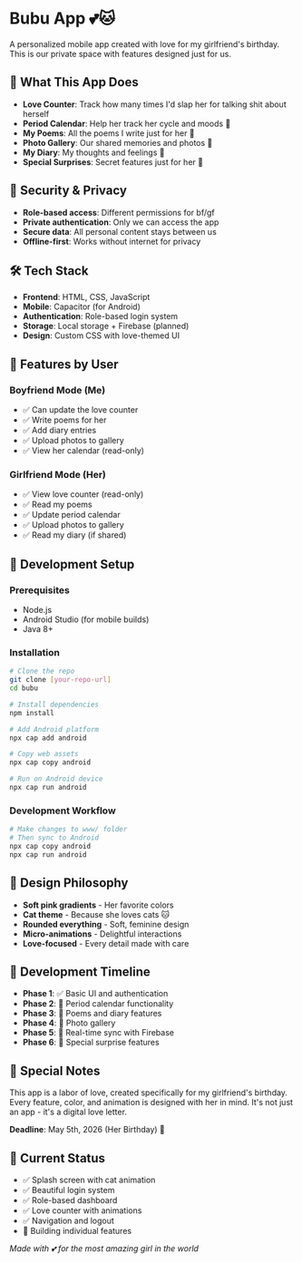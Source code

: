 # Bubu App 💕🐱

A personalized mobile app created with love for my girlfriend's birthday. This is our private space with features designed just for us.

## 🎯 What This App Does

- **Love Counter**: Track how many times I'd slap her for talking shit about herself
- **Period Calendar**: Help her track her cycle and moods 🌸
- **My Poems**: All the poems I write just for her 📜
- **Photo Gallery**: Our shared memories and photos 📸
- **My Diary**: My thoughts and feelings 📝
- **Special Surprises**: Secret features just for her 🎁

## 🔐 Security & Privacy

- **Role-based access**: Different permissions for bf/gf
- **Private authentication**: Only we can access the app
- **Secure data**: All personal content stays between us
- **Offline-first**: Works without internet for privacy

## 🛠️ Tech Stack

- **Frontend**: HTML, CSS, JavaScript
- **Mobile**: Capacitor (for Android)
- **Authentication**: Role-based login system
- **Storage**: Local storage + Firebase (planned)
- **Design**: Custom CSS with love-themed UI

## 📱 Features by User

### Boyfriend Mode (Me)

- ✅ Can update the love counter
- ✅ Write poems for her
- ✅ Add diary entries
- ✅ Upload photos to gallery
- ✅ View her calendar (read-only)

### Girlfriend Mode (Her)

- ✅ View love counter (read-only)
- ✅ Read my poems
- ✅ Update period calendar
- ✅ Upload photos to gallery
- ✅ Read my diary (if shared)

## 🚀 Development Setup

### Prerequisites

- Node.js
- Android Studio (for mobile builds)
- Java 8+

### Installation

```bash
# Clone the repo
git clone [your-repo-url]
cd bubu

# Install dependencies
npm install

# Add Android platform
npx cap add android

# Copy web assets
npx cap copy android

# Run on Android device
npx cap run android
```

### Development Workflow

```bash
# Make changes to www/ folder
# Then sync to Android
npx cap copy android
npx cap run android
```

## 🎨 Design Philosophy

- **Soft pink gradients** - Her favorite colors
- **Cat theme** - Because she loves cats 🐱
- **Rounded everything** - Soft, feminine design
- **Micro-animations** - Delightful interactions
- **Love-focused** - Every detail made with care

## 📅 Development Timeline

- **Phase 1**: ✅ Basic UI and authentication
- **Phase 2**: 🚧 Period calendar functionality
- **Phase 3**: 📝 Poems and diary features
- **Phase 4**: 📸 Photo gallery
- **Phase 5**: 🔄 Real-time sync with Firebase
- **Phase 6**: 🎁 Special surprise features

## 💝 Special Notes

This app is a labor of love, created specifically for my girlfriend's birthday. Every feature, color, and animation is designed with her in mind. It's not just an app - it's a digital love letter.

**Deadline**: May 5th, 2026 (Her Birthday) 🎂

## 🔧 Current Status

- ✅ Splash screen with cat animation
- ✅ Beautiful login system
- ✅ Role-based dashboard
- ✅ Love counter with animations
- ✅ Navigation and logout
- 🚧 Building individual features

_Made with 💕 for the most amazing girl in the world_